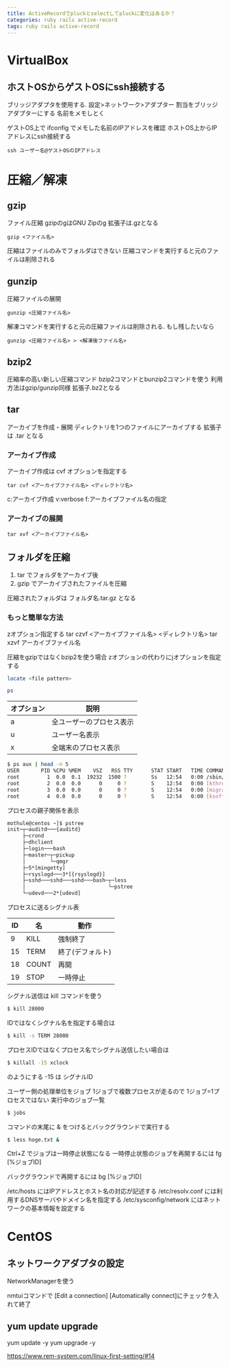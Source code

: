 ```yaml
---
title: ActiveRecordでpluckとselectしてpluckに変化はあるか？
categories: ruby rails active-record
tags: ruby rails active-record
---
```


# VirtualBox

## ホストOSからゲストOSにssh接続する
ブリッジアダプタを使用する.
設定>ネットワーク>アダプター
割当をブリッジアダプターにする
名前をメモしとく

ゲストOS上で ifconfig でメモした名前のIPアドレスを確認
ホストOS上からIPアドレスにssh接続する
```
ssh ユーザー名@ゲストOSのIPアドレス
```

# 圧縮／解凍

## gzip
ファイル圧縮
gzipのgはGNU Zipのg
拡張子は.gzとなる
```
gzip <ファイル名>
```
圧縮はファイルのみでフォルダはできない
圧縮コマンドを実行すると元のファイルは削除される

## gunzip
圧縮ファイルの展開
```
gunzip <圧縮ファイル名>
```
解凍コマンドを実行すると元の圧縮ファイルは削除される.
もし残したいなら
```
gunzip <圧縮ファイル名> > <解凍後ファイル名>
```

## bzip2
圧縮率の高い新しい圧縮コマンド
bzip2コマンドとbunzip2コマンドを使う
利用方法はgzip/gunzip同様
拡張子.bz2となる

## tar
アーカイブを作成・展開
ディレクトリを1つのファイルにアーカイブする
拡張子は .tar となる
### アーカイブ作成
アーカイブ作成は cvf オプションを指定する
```
tar cvf <アーカイブファイル名> <ディレクトリ名>
```

c:アーカイブ作成
v:verbose
f:アーカイブファイル名の指定

### アーカイブの展開
```
tar xvf <アーカイブファイル名>
```

## フォルダを圧縮
1. tar でフォルダをアーカイブ後
1. gzip でアーカイブされたファイルを圧縮

圧縮されたフォルダは フォルダ名.tar.gz となる

### もっと簡単な方法
zオプション指定する
tar czvf <アーカイブファイル名> <ディレクトリ名>
tar xzvf アーカイブファイル名

圧縮をgzipではなくbzip2を使う場合
zオプションの代わりにjオプションを指定する

```bash
locate <file pattern>
```

```bash
ps
```
|オプション|説明|
|---|---|
|a|全ユーザーのプロセス表示|
|u|ユーザー名表示|
|x|全端末のプロセス表示|

```bash
$ ps aux | head -n 5
USER       PID %CPU %MEM    VSZ   RSS TTY      STAT START   TIME COMMAND
root         1  0.0  0.1  19232  1500 ?        Ss   12:54   0:00 /sbin/init
root         2  0.0  0.0      0     0 ?        S    12:54   0:00 [kthreadd]
root         3  0.0  0.0      0     0 ?        S    12:54   0:00 [migration/0]
root         4  0.0  0.0      0     0 ?        S    12:54   0:00 [ksoftirqd/0]
```

プロセスの親子関係を表示
```bash
mothule@centos ~]$ pstree
init─┬─auditd───{auditd}
     ├─crond
     ├─dhclient
     ├─login───bash
     ├─master─┬─pickup
     │        └─qmgr
     ├─5*[mingetty]
     ├─rsyslogd───3*[{rsyslogd}]
     ├─sshd───sshd───sshd───bash─┬─less
     │                           └─pstree
     └─udevd───2*[udevd]
```

プロセスに送るシグナル表

|ID|名|動作|
|---|---|---|
|9|KILL|強制終了|
|15|TERM|終了(デフォルト)|
|18|COUNT|再開|
|19|STOP|一時停止|

シグナル送信は kill コマンドを使う
```bash
$ kill 28000
```

IDではなくシグナル名を指定する場合は
```bash
$ kill -s TERM 28000
```

プロセスIDではなくプロセス名でシグナル送信したい場合は
```bash
$ killall -15 xclock
```
のようにする -15 は シグナルID


ユーザー側の処理単位をジョブ
1ジョブで複数プロセスが走るので 1ジョブ=1プロセスではない
実行中のジョブ一覧
```bash
$ jobs
```

コマンドの末尾に & をつけるとバックグラウンドで実行する
```bash
$ less hoge.txt &
```

Ctrl+Z でジョブは一時停止状態になる
一時停止状態のジョブを再開するには
fg [%ジョブID]

バックグラウンドで再開するには
bg [%ジョブID]


/etc/hosts にはIPアドレスとホスト名の対応が記述する
/etc/resolv.conf には利用するDNSサーバやドメイン名を指定する
/etc/sysconfig/network にはネットワークの基本情報を設定する




# CentOS

## ネットワークアダプタの設定

NetworkManagerを使う

nmtuiコマンドで [Edit a connection]
[Automatically connect]にチェックを入れて終了



## yum update upgrade

yum update -y
yum upgrade -y


https://www.rem-system.com/linux-first-setting/#14
